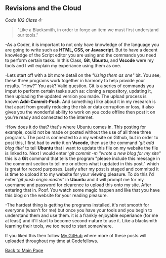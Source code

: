 ## Revisions and the Cloud

*Code 102 Class 4:*

>"Like a Blacksmith, in order to forge an item we must first understand our tools."
>

-As a Coder, it is important to not only have knowledge of the language you are going to write such as **HTML, CSS, or Javascript**. But to have a decent knowledge of the Script editor you are using and the commands you need to perform certain tasks. In this Class, **Git**, **Ubuntu**, and **Vscode** were my tools and I will explain my experiance using them as one.

-Lets start off with a bit more detail on the *"Using them as one"* bit. You see, these three programs work together in harmony to help provide your results. "How?" You ask? Valid question. Git is a series of commands you imput to perform certain tasks such as: cloning a repository, updating it, then uploading the updated version you made. The upload process is known **Add-Commit-Push**. And something i like about it in my research is that apart from greatly reducing the risk or data corruption or loss, it also gives you the wonderful ability to work on you code offline then post it on you're ready and connected to the internet.

-How does it do that? that's where Ubuntu comes in. This posting for example, could not be made or posted without the use of all three three programs. The post is connected to a my website on Github, but in order to post this, I first had to write it on **Vscode**, then use the command *'git add blog title'* to tell **Ubuntu** that i want to update this file on my website the file is linked to. Next I would enter *'git commit -m "wrote a new blog for my site"* this is a **Git** command that tells the program "please include this message in the comment section to tell me or others what i updated in this post." which is great for record purposes. Lastly after my post is staged and commited it is time to upload it to my website for your viewing pleasure. To do this i'd enter *'git push origin master'* in **Ubuntu** and it will prompt me for my username and password for clearence to upload this onto my site. After entering that in. Poof. You watch some magic happen and like that you have this blog on the website for your reading pleasure. 

-The hardest thing is getting the programs installed, it's not smooth for everyone (wasn't for me) but once you have your tools and you begin to understand them and use them. it is a frankly enjoyable experiance (for me at least) and it'll start to become second-nature to use it. Like a blacksmith learning their tools, we too need to start somewhere.

If you liked this then follow [My GitHub](https://github.com/John-Ram) where more of these posts will uploaded throughout my time at Codefellows.

[Back to Main Page](https://john-ram.github.io/reading-notes/)
